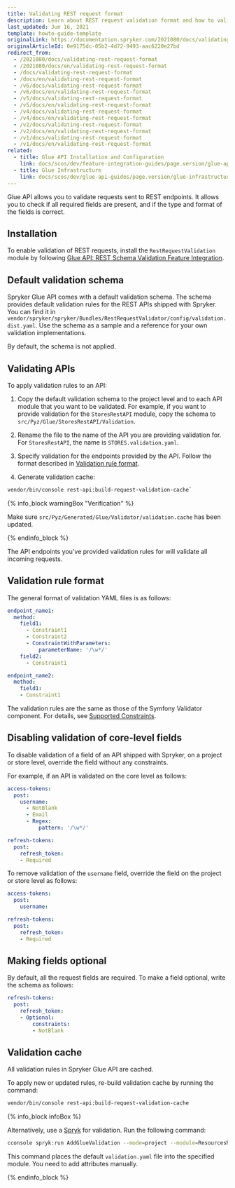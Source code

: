 ```yaml
---
title: Validating REST request format
description: Learn about REST request validation format and how to validate requests in Glue API.
last_updated: Jun 16, 2021
template: howto-guide-template
originalLink: https://documentation.spryker.com/2021080/docs/validating-rest-request-format
originalArticleId: 0e9175dc-05b2-4d72-9493-aac6220e27bd
redirect_from:
  - /2021080/docs/validating-rest-request-format
  - /2021080/docs/en/validating-rest-request-format
  - /docs/validating-rest-request-format
  - /docs/en/validating-rest-request-format
  - /v6/docs/validating-rest-request-format
  - /v6/docs/en/validating-rest-request-format
  - /v5/docs/validating-rest-request-format
  - /v5/docs/en/validating-rest-request-format
  - /v4/docs/validating-rest-request-format
  - /v4/docs/en/validating-rest-request-format
  - /v2/docs/validating-rest-request-format
  - /v2/docs/en/validating-rest-request-format
  - /v1/docs/validating-rest-request-format
  - /v1/docs/en/validating-rest-request-format
related:
  - title: Glue API Installation and Configuration
    link: docs/scos/dev/feature-integration-guides/page.version/glue-api/glue-api-installation-and-configuration.html
  - title: Glue Infrastructure
    link: docs/scos/dev/glue-api-guides/page.version/glue-infrastructure.html
---
```


Glue API allows you to validate requests sent to REST endpoints. It allows you to check if all required fields are present, and if the type and format of the fields is correct.

## Installation
To enable validation of REST requests, install the `RestRequestValidation` module by following [Glue API: REST Schema Validation Feature Integration](/docs/scos/dev/feature-integration-guides/{{site.version}}/glue-api/glue-api-rest-schema-validation-feature-integration.html).

## Default validation schema
Spryker Glue API comes with a default validation schema. The schema provides default validation rules for the REST APIs shipped with Spryker. You can find it in `vendor/spryker/spryker/Bundles/RestRequestValidator/config/validation.dist.yaml`. Use the schema as a sample and a  reference for your own validation implementations.

By default, the schema is not applied.

## Validating APIs
To apply validation rules to an API:

1. Copy the default validation schema to the project level and to each API module that you want to be validated.
  For example, if you want to provide validation for the `StoresRestAPI` module, copy the schema to `src/Pyz/Glue/StoresRestAPI/Validation`.

2. Rename the file to the name of the API you are providing validation for.  
  For `StoresRestAPI`, the name is `STORES.validation.yaml`.

3. Specify validation for the endpoints provided by the API.
  Follow the format described in [Validation rule format](#validation-rule-format).

4. Generate validation cache:
```bash
vendor/bin/console rest-api:build-request-validation-cache`
```
{% info_block warningBox "Verification" %}

Make sure `src/Pyz/Generated/Glue/Validator/validation.cache` has been updated.

{% endinfo_block %}

The API endpoints you've provided validation rules for will validate all incoming requests.

## Validation rule format

The general format of validation YAML files is as follows:

```yaml
endpoint_name1:
  method:
    field1:
      - Constraint1
      - Constraint2
      - ConstraintWithParameters:
          parameterName: '/\w*/'
    field2:
      - Constraint1

endpoint_name2:
  method:
    field1:
    - Constraint1
```

The validation rules are the same as those of the Symfony Validator component. For details, see [Supported Constraints](https://symfony.com/doc/current/validation.html#supported-constraints).

## Disabling validation of core-level fields

To disable validation of a field of an API shipped with Spryker, on a project or store level, override the field without any constraints.

For example, if an API is validated on the core level as follows:

```yaml
access-tokens:
  post:
    username:
      - NotBlank
      - Email
      - Regex:
          pattern: '/\w*/'

refresh-tokens:
  post:
    refresh_token:
    - Required
```

To remove validation of the `username` field, override the field on the project or store level as follows:

```yaml
access-tokens:
  post:
    username:

refresh-tokens:
  post:
    refresh_token:
    - Required
```

## Making fields optional

By default, all the request fields are required. To make a field optional, write the schema as follows:

```yaml
refresh-tokens:
  post:
    refresh_token:
    - Optional:
        constraints:
        - NotBlank
```

## Validation cache

All validation rules in Spryker Glue API are cached.

To apply new or updated rules, re-build validation cache by running the command:

```bash
vendor/bin/console rest-api:build-request-validation-cache
```
{% info_block infoBox %}

Alternatively, use a [Spryk](/docs/scos/dev/glue-api-guides/{{site.version}}/glue-spryks.html) for validation. Run the following command:
```bash
cconsole spryk:run AddGlueValidation --mode=project --module=ResourcesRestApi --organization=Pyz --resourceType=resources
```
This command places the default `validation.yaml` file into the specified module. You need to add attributes manually.

{% endinfo_block %}
